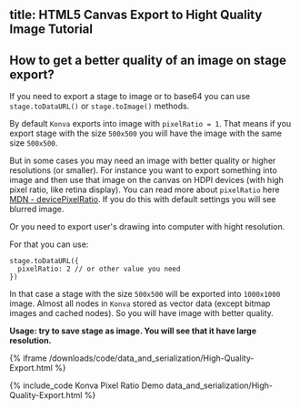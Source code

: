 title: HTML5 Canvas Export to Hight Quality Image Tutorial
---

## How to get a better quality of an image on stage export?

If you need to export a stage to image or to base64 you can use `stage.toDataURL()` or `stage.toImage()` methods.

By default `Konva` exports into image with `pixelRatio = 1`. That means if you export stage with the size `500x500` you will have the image with the same size `500x500`.

But in some cases you may need an image with better quality or higher resolutions (or smaller). For instance you want to export something into image and then use that image on the canvas on HDPI devices (with high pixel ratio, like retina display). You can read more about `pixelRatio` here [MDN - devicePixelRatio](https://developer.mozilla.org/en-US/docs/Web/API/Window/devicePixelRatio). If you do this with default settings you will see blurred image.

Or you need to export user's drawing into computer with hight resolution. 

For that you can use:

```
stage.toDataURL({
  pixelRatio: 2 // or other value you need
})
```

In that case a stage with the size `500x500` will be exported into `1000x1000` image. Almost all nodes in `Konva` stored as vector data (except bitmap images and cached nodes). So you will have image with better quality.

**Usage: try to save stage as image. You will see that it have large resolution.**


{% iframe /downloads/code/data_and_serialization/High-Quality-Export.html %}

{% include_code Konva Pixel Ratio Demo data_and_serialization/High-Quality-Export.html %}
